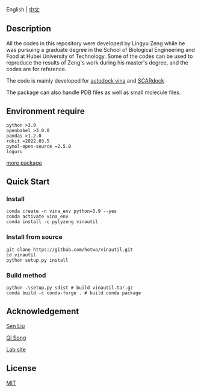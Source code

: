 English | [中文](./README_cn.md)

## Description

All the codes in this repository were developed by Lingyu Zeng while he was pursuing a graduate degree in the School of Biological Engineering and Food at Hubei University of Technology. Some of the codes can be used to reproduce the results of Zeng's work during his master's degree, and the codes are for reference.

The code is mainly developed for [autodock vina](https://vina.scripps.edu/) and [SCARdock](https://pubs.acs.org/doi/10.1021/acs.jcim.6b00334)

The package can also handle PDB files as well as small molecule files.

## Environment require

```shell
python >3.9
openbabel >3.0.0
pandas >1.2.0
rdkit =2022.03.5
pymol-open-source =2.5.0
loguru
```

[more package](./environment.yml)

## Quick Start

### Install

```shell
conda create -n vina_env python=3.9 --yes
conda activate vina_env
conda install -c pylyzeng vinautil
```

### Install from source

```shell
git clone https://github.com/hotwa/vinautil.git
cd vinautil
python setup.py install
```

### Build method

```shell
python .\setup.py sdist # build vinautil.tar.gz
conda build -c conda-forge . # build conda package
```

## Acknowledgement

[Sen Liu](https://sgsp.hbut.edu.cn/info/1085/1794.htm)

[Qi Song](https://sgsp.hbut.edu.cn/info/1087/1813.htm)

[Lab site](http://www.liugroup.site)

## License
[MIT](./LICENSE)